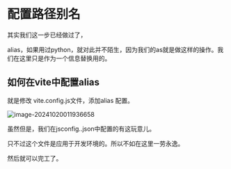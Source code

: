 # 配置路径别名

其实我们这一步已经做过了，

alias，如果用过python，就对此并不陌生，因为我们的as就是做这样的操作。我们在这里只是作为一个信息替换用的。

## 如何在vite中配置alias

就是修改 vite.config.js文件，添加alias 配置。

![image-20241020011936658](https://cdn.jsdelivr.net/gh/Mirror18/imgage@main//202410200119786.png)

虽然但是，我们在jsconfig..json中配置的有这玩意儿。

只不过这个文件是应用于开发环境的。所以不如在这里一劳永逸。



然后就可以完工了。